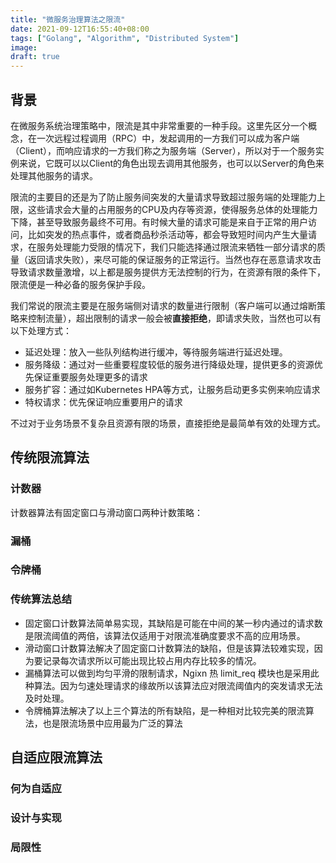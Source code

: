 ```yaml
---
title: "微服务治理算法之限流"
date: 2021-09-12T16:55:40+08:00
tags: ["Golang", "Algorithm", "Distributed System"]
image: 
draft: true
---
```


## 背景

在微服务系统治理策略中，限流是其中非常重要的一种手段。这里先区分一个概念，在一次远程过程调用（RPC）中，发起调用的一方我们可以成为客户端（Client），而响应请求的一方我们称之为服务端（Server），所以对于一个服务实例来说，它既可以以Client的角色出现去调用其他服务，也可以以Server的角色来处理其他服务的请求。

限流的主要目的还是为了防止服务间突发的大量请求导致超过服务端的处理能力上限，这些请求会大量的占用服务的CPU及内存等资源，使得服务总体的处理能力下降，甚至导致服务最终不可用。有时候大量的请求可能是来自于正常的用户访问，比如突发的热点事件，或者商品秒杀活动等，都会导致短时间内产生大量请求，在服务处理能力受限的情况下，我们只能选择通过限流来牺牲一部分请求的质量（返回请求失败），来尽可能的保证服务的正常运行。当然也存在恶意请求攻击导致请求数量激增，以上都是服务提供方无法控制的行为，在资源有限的条件下，限流便是一种必备的服务保护手段。

我们常说的限流主要是在服务端侧对请求的数量进行限制（客户端可以通过熔断策略来控制流量），超出限制的请求一般会被**直接拒绝**，即请求失败，当然也可以有以下处理方式：

* 延迟处理：放入一些队列结构进行缓冲，等待服务端进行延迟处理。
* 服务降级：通过对一些重要程度较低的服务进行降级处理，提供更多的资源优先保证重要服务处理更多的请求
* 服务扩容：通过如Kubernetes HPA等方式，让服务启动更多实例来响应请求
* 特权请求：优先保证响应重要用户的请求

不过对于业务场景不复杂且资源有限的场景，直接拒绝是最简单有效的处理方式。



## 传统限流算法

### 计数器

计数器算法有固定窗口与滑动窗口两种计数策略：



### 漏桶



### 令牌桶



### 传统算法总结

- 固定窗口计数算法简单易实现，其缺陷是可能在中间的某一秒内通过的请求数是限流阈值的两倍，该算法仅适用于对限流准确度要求不高的应用场景。
- 滑动窗口计数算法解决了固定窗口计数算法的缺陷，但是该算法较难实现，因为要记录每次请求所以可能出现比较占用内存比较多的情况。
- 漏桶算法可以做到均匀平滑的限制请求，Ngixn 热 limit_req 模块也是采用此种算法。因为匀速处理请求的缘故所以该算法应对限流阈值内的突发请求无法及时处理。
- 令牌桶算法解决了以上三个算法的所有缺陷，是一种相对比较完美的限流算法，也是限流场景中应用最为广泛的算法



## 自适应限流算法

### 何为自适应



### 设计与实现



### 局限性

